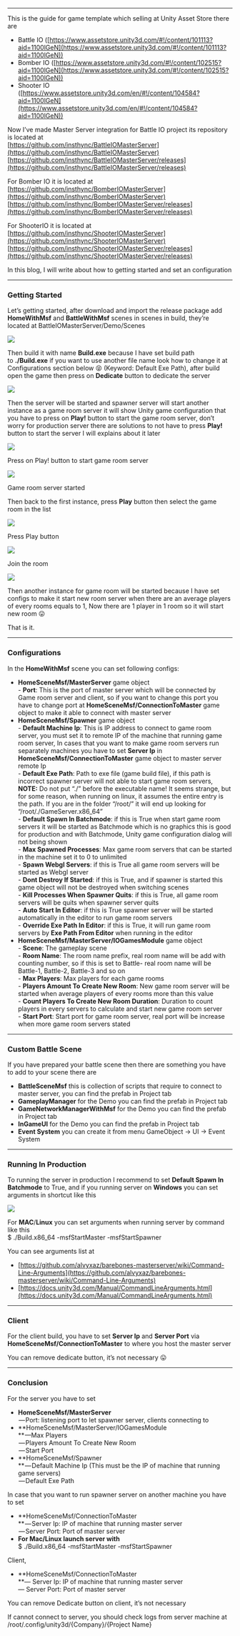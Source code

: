 * * *

This is the guide for game template which selling at Unity Asset Store there are

*   Battle IO ([https://www.assetstore.unity3d.com/#!/content/101113?aid=1100lGeN](https://www.assetstore.unity3d.com/#!/content/101113?aid=1100lGeN))
*   Bomber IO ([https://www.assetstore.unity3d.com/#!/content/102515?aid=1100lGeN](https://www.assetstore.unity3d.com/#!/content/102515?aid=1100lGeN))
*   Shooter IO ([https://www.assetstore.unity3d.com/en/#!/content/104584?aid=1100lGeN](https://www.assetstore.unity3d.com/en/#!/content/104584?aid=1100lGeN))

Now I’ve made Master Server integration for Battle IO project its repository is located at   
[https://github.com/insthync/BattleIOMasterServer](https://github.com/insthync/BattleIOMasterServer)  
[https://github.com/insthync/BattleIOMasterServer/releases](https://github.com/insthync/BattleIOMasterServer/releases)

For Bomber IO it is located at  
[https://github.com/insthync/BomberIOMasterServer](https://github.com/insthync/BomberIOMasterServer)  
[https://github.com/insthync/BomberIOMasterServer/releases](https://github.com/insthync/BomberIOMasterServer/releases)

For ShooterIO it is located at  
[https://github.com/insthync/ShooterIOMasterServer](https://github.com/insthync/ShooterIOMasterServer)  
[https://github.com/insthync/ShooterIOMasterServer/releases](https://github.com/insthync/ShooterIOMasterServer/releases)

In this blog, I will write about how to getting started and set an configuration

* * *

### Getting Started

Let’s getting started, after download and import the release package add **HomeWithMsf** and **BattleWithMsf** scenes in scenes in build, they’re located at BattleIOMasterServer/Demo/Scenes

![](../images/1nIF1mvCZQmBYQ6hm39XJ9g.png)

Then build it with name **Build.exe** because I have set build path to **./Build.exe** if you want to use another file name look how to change it at Configurations section below 😝 (Keyword: Default Exe Path), after build open the game then press on **Dedicate** button to dedicate the server

![](../images/1bRLri_Zel55MVPMTz5recw.png)

Then the server will be started and spawner server will start another instance as a game room server it will show Unity game configuration that you have to press on **Play!** button to start the game room server, don’t worry for production server there are solutions to not have to press **Play!** button to start the server I will explains about it later

![](../images/1J-GQ_0RD3UQCE8UTgJM71Q.png)

Press on Play! button to start game room server

![](../images/1GdUNVkLGRrW_tFKuPJLr_A.png)

Game room server started

Then back to the first instance, press **Play** button then select the game room in the list

![](../images/145ONvDH31JALM9edCJiFDA.png)

Press Play button

![](../images/1sCLkw5kwsoe8hnHmxBDvtA.png)

Join the room

![](../images/1-Ahep9JI2TXLVQlBzH0YlA.png)

Then another instance for game room will be started because I have set configs to make it start new room server when there are an average players of every rooms equals to 1, Now there are 1 player in 1 room so it will start new room 😛

That is it.

* * *

### Configurations

In the **HomeWithMsf** scene you can set following configs:

*   **HomeSceneMsf/MasterServer** game object  
    \- **Port**: This is the port of master server which will be connected by Game room server and client, so if you want to change this port you have to change port at **HomeSceneMsf/ConnectionToMaster** game object to make it able to connect with master server
*   **HomeSceneMsf/Spawner** game object  
    \- **Default Machine Ip**: This is IP address to connect to game room server, you must set it to remote IP of the machine that running game room server, In cases that you want to make game room servers run separately machines you have to set **Server Ip** in **HomeSceneMsf/ConnectionToMaster** game object to master server remote Ip  
    \- **Default Exe Path**: Path to exe file (game build file), if this path is incorrect spawner server will not able to start game room servers, **NOTE:** Do not put “./” before the executable name! It seems strange, but for some reason, when running on linux, it assumes the entire entry is the path. If you are in the folder “/root/” it will end up looking for “/root/./GameServer.x86\_64”  
    \- **Default Spawn In Batchmode**: if this is True when start game room servers it will be started as Batchmode which is no graphics this is good for production and with Batchmode, Unity game configuration dialog will not being shown  
    \- **Max Spawned Processes**: Max game room servers that can be started in the machine set it to 0 to unlimited  
    \- **Spawn Webgl Servers**: if this is True all game room servers will be started as Webgl server  
    \- **Dont Destroy If Started**: if this is True, and if spawner is started this game object will not be destroyed when switching scenes  
    \- **Kill Processes When Spawner Quits**: if this is True, all game room servers will be quits when spawner server quits  
    \- **Auto Start In Editor**: if this is True spawner server will be started automatically in the editor to run game room servers  
    \- **Override Exe Path In Editor**: if this is True, it will run game room servers by **Exe Path From Editor** when running in the editor
*   **HomeSceneMsf/MasterServer/IOGamesModule** game object  
    \- **Scene**: The gameplay scene  
    \- **Room Name**: The room name prefix, real room name will be add with counting number, so if this is set to Battle- real room name will be Battle-1, Battle-2, Battle-3 and so on  
    \- **Max Players**: Max players for each game rooms  
    \- **Players Amount To Create New Room**: New game room server will be started when average players of every rooms more than this value  
    \- **Count Players To Create New Room Duration**: Duration to count players in every servers to calculate and start new game room server  
    \- **Start Port**: Start port for game room server, real port will be increase when more game room servers stated

* * *

### **Custom Battle Scene**

If you have prepared your battle scene then there are something you have to add to your scene there are

*   **BattleSceneMsf** this is collection of scripts that require to connect to master server, you can find the prefab in Project tab
*   **GameplayManager** for the Demo you can find the prefab in Project tab
*   **GameNetworkManagerWithMsf** for the Demo you can find the prefab in Project tab
*   **InGameUI** for the Demo you can find the prefab in Project tab
*   **Event System** you can create it from menu GameObject -> UI -> Event System

* * *

### **Running In Production**

To running the server in production I recommend to set **Default Spawn In Batchmode** to True, and if you running server on **Windows** you can set arguments in shortcut like this

![](../images/1UFvtb-0qIpR2E1xa9Oy8og.png)

For **MAC**/**Linux** you can set arguments when running server by command like this  
$ ./Build.x86\_64 -msfStartMaster -msfStartSpawner

You can see arguments list at

*   [https://github.com/alvyxaz/barebones-masterserver/wiki/Command-Line-Arguments](https://github.com/alvyxaz/barebones-masterserver/wiki/Command-Line-Arguments)
*   [https://docs.unity3d.com/Manual/CommandLineArguments.html](https://docs.unity3d.com/Manual/CommandLineArguments.html)

* * *

### Client

For the client build, you have to set **Server Ip** and **Server Port** via **HomeSceneMsf/ConnectionToMaster** to where you host the master server

You can remove dedicate button, it’s not necessary 😛

* * *

### Conclusion

For the server you have to set

*   **HomeSceneMsf/MasterServer**  
     — Port: listening port to let spawner server, clients connecting to
*   **HomeSceneMsf/MasterServer/IOGamesModule  
    ** —Max Players  
     — Players Amount To Create New Room  
     — Start Port
*   **HomeSceneMsf/Spawner  
    ** — Default Machine Ip (This must be the IP of machine that running game servers)  
     — Default Exe Path

In case that you want to run spawner server on another machine you have to set

*   **HomeSceneMsf/ConnectionToMaster  
    ** — Server Ip: IP of machine that running master server  
     — Server Port: Port of master server
*   **For Mac/Linux launch server with**  
    $ ./Build.x86\_64 -msfStartMaster -msfStartSpawner

Client,

*   **HomeSceneMsf/ConnectionToMaster  
    **— Server Ip: IP of machine that running master server  
    — Server Port: Port of master server

You can remove Dedicate button on client, it’s not necessary

If cannot connect to server, you should check logs from server machine at /root/.config/unity3d/{Company}/{Project Name}